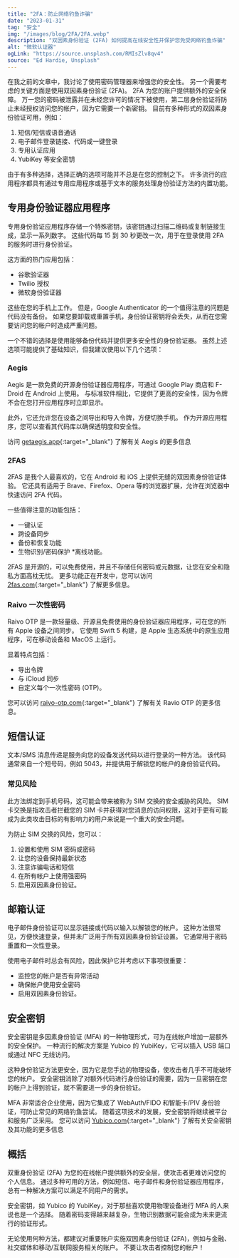 ```yaml
---
title: "2FA：防止网络钓鱼诈骗"
date: "2023-01-31"
tag: "安全"
img: "/images/blog/2FA/2FA.webp"
description: "双因素身份验证 (2FA) 如何提高在线安全性并保护您免受网络钓鱼诈骗"
alt: "微软认证器"
ogLink: "https://source.unsplash.com/RMIsZlv8qv4"
source: "Ed Hardie, Unsplash"
---
```


在我之前的文章中，我讨论了使用密码管理器来增强您的安全性。 另一个需要考虑的关键方面是使用双因素身份验证 (2FA)。
2FA 为您的账户提供额外的安全保障。 万一您的密码被泄露并在未经您许可的情况下被使用，第二层身份验证将防止未经授权访问您的帐户，因为它需要一个新密钥。
目前有多种形式的双因素身份验证可用，例如：

1. 短信/短信或语音通话
2. 电子邮件登录链接、代码或一键登录
3. 专用认证应用
4. YubiKey 等安全密钥

由于有多种选择，选择正确的选项可能并不总是在您的控制之下。 许多流行的应用程序都具有通过专用应用程序或基于文本的服务处理身份验证方法的内置功能。

## 专用身份验证器应用程序

专用身份验证应用程序存储一个特殊密钥，该密钥通过扫描二维码或复制链接生成，显示一系列数字。 这些代码每 15 到 30 秒更改一次，用于在登录使用 2FA 的服务时进行身份验证。

这方面的热门应用包括：

* 谷歌验证器
* Twilio 授权
* 微软身份验证器

这些在您的手机上工作。 但是，Google Authenticator 的一个值得注意的问题是代码没有备份。 如果您要卸载或重置手机，身份验证密钥将会丢失，从而在您需要访问您的帐户时造成严重问题。

一个不错的选择是使用能够备份代码并提供更多安全性的身份验证器。 虽然上述选项可能提供了基础知识，但我建议使用以下几个选项：

### Aegis

<Media source="/images/blog/2FA/Aegis.webp" alt="Aegis 身份验证器徽标"></Media>

Aegis 是一款免费的开源身份验证器应用程序，可通过 Google Play 商店和 F-Droid 在 Android 上使用。 与标准软件相比，它提供了更高的安全性，因为令牌不会在您打开应用程序时立即显示。

此外，它还允许您在设备之间导出和导入令牌，方便切换手机。 作为开源应用程序，您可以查看其代码库以确保透明度和安全性。

访问 [getaegis.app](https://getaegis.app/){:target="\_blank"} 了解有关 Aegis 的更多信息

### 2FAS

<Media source="/images/blog/2FA/2FAS.webp" alt="2FAS 验证器徽标"></Media>

2FAS 是我个人最喜欢的，它在 Android 和 iOS 上提供无缝的双因素身份验证体验。 它还具有适用于 Brave、Firefox、Opera 等的浏览器扩展，允许在浏览器中快速访问 2FA 代码。

一些值得注意的功能包括：
* 一键认证
* 跨设备同步
* 备份和恢复功能
* 生物识别/密码保护
*离线功能。
 
2FAS 是开源的，可以免费使用，并且不存储任何密码或元数据，让您在安全和隐私方面高枕无忧。 更多功能正在开发中，您可以访问 [2fas.com](https://2fas.com/){:target="\_blank"} 了解更多信息。

### Raivo 一次性密码

<Media source="/images/blog/2FA/Ravio.webp" alt="Ravio 身份验证器徽标"></Media>

Raivo OTP 是一款轻量级、开源且免费使用的身份验证器应用程序，可在您的所有 Apple 设备之间同步。 它使用 Swift 5 构建，是 Apple 生态系统中的原生应用程序，可在移动设备和 MacOS 上运行。

显着特点包括：
* 导出令牌
* 与 iCloud 同步
* 自定义每个一次性密码 (OTP)。
  
您可以访问 [raivo-otp.com](https://raivo-otp.com/){:target="\_blank"} 了解有关 Ravio OTP 的更多信息。

## 短信认证

文本/SMS 消息传递是服务向您的设备发送代码以进行登录的一种方法。 该代码通常来自一个短号码，例如 5043，并提供用于解锁您的帐户的身份验证代码。

### 常见风险
此方法绑定到手机号码，这可能会带来被称为 SIM 交换的安全威胁的风险。 SIM 卡交换是指攻击者拦截您的 SIM 卡并获得对您消息的访问权限，这对于更有可能成为此类攻击目标的有影响力的用户来说是一个重大的安全问题。

为防止 SIM 交换的风险，您可以：

1. 设置和使用 SIM 密码或密码
2. 让您的设备保持最新状态
3. 注意诈骗电话和短信
4. 在所有帐户上使用强密码
5. 启用双因素身份验证。

## 邮箱认证

电子邮件身份验证可以显示链接或代码以输入以解锁您的帐户。 这种方法很常见，方便快速登录，但并未广泛用于所有双因素身份验证设置。 它通常用于密码重置和一次性登录。

使用电子邮件时总会有风险，因此保护它并考虑以下事项很重要：

* 监控您的帐户是否有异常活动
* 确保帐户使用安全密码
* 启用双因素身份验证。

## 安全密钥

安全密钥是多因素身份验证 (MFA) 的一种物理形式，可为在线帐户增加一层额外的安全保护。 一种流行的解决方案是 Yubico 的 YubiKey，它可以插入 USB 端口或通过 NFC 无线访问。

这种身份验证方法更安全，因为它是您手边的物理设备，使攻击者几乎不可能破坏您的帐户。 安全密钥消除了对额外代码进行身份验证的需要，因为一旦密钥在您的帐户上得到验证，就不需要进一步的身份验证。

MFA 非常适合企业使用，因为它集成了 WebAuth/FIDO 和智能卡/PIV 身份验证，可防止常见的网络钓鱼尝试。 随着这项技术的发展，安全密钥将继续被平台和服务广泛采用。 您可以访问 [Yubico.com](https://www.yubico.com/){:target="\_blank"} 了解有关安全密钥及其功能的更多信息

## 概括

双重身份验证 (2FA) 为您的在线帐户提供额外的安全层，使攻击者更难访问您的个人信息。 通过多种可用的方法，例如短信、电子邮件和身份验证器应用程序，总有一种解决方案可以满足不同用户的需求。

安全密钥，如 Yubico 的 YubiKey，对于那些喜欢使用物理设备进行 MFA 的人来说也是一个选择。 随着密码变得越来越复杂，生物识别数据可能会成为未来更流行的验证形式。

无论使用何种方法，都建议对重要账户实施双因素身份验证 (2FA)，例如与金融、社交媒体和移动/互联网服务相关的账户。 不要让攻击者控制您的帐户！